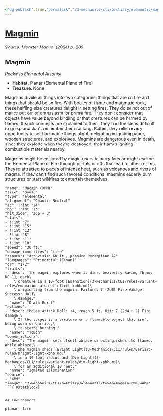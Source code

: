 ```yaml
---
{"dg-publish":true,"permalink":"/3-mechanics/cli/bestiary/elemental/magmin-xmm/","tags":["ttrpg-cli/compendium/src/5e/xmm","ttrpg-cli/monster/cr/1-2","ttrpg-cli/monster/environment/fire","ttrpg-cli/monster/environment/planar","ttrpg-cli/monster/size/small","ttrpg-cli/monster/type/elemental"],"noteIcon":""}
---
```


# [Magmin](3-Mechanics\CLI\bestiary\elemental/magmin-xmm.md)
*Source: Monster Manual (2024) p. 200*  

## Magmin

*Reckless Elemental Arsonist*

- **Habitat.** Planar (Elemental Plane of Fire)  
- **Treasure.** None  

Magmins divide all things into two categories: things that are on fire and things that should be on fire. With bodies of flame and magmatic rock, these halfling-size creatures delight in setting fires. They do so not out of malice but out of enthusiasm for primal fire. They don't consider that objects have value beyond kindling or that creatures can be harmed by flames. If such concepts are explained to them, they find the ideas difficult to grasp and don't remember them for long. Rather, they relish every opportunity to set flammable things alight, delighting in igniting paper, wooden structures, and explosives. Magmins are dangerous even in death, since they explode when they're destroyed, their flames igniting combustible materials nearby.

Magmins might be conjured by magic-users to harry foes or might escape the Elemental Plane of Fire through portals or rifts that lead to other realms. They're attracted to places of intense heat, such as volcanoes and rivers of magma. If they can't find such favored conditions, magmins eagerly burn structures or start wildfires to entertain themselves.

```statblock
"name": "Magmin (XMM)"
"size": "Small"
"type": "elemental"
"alignment": "Chaotic Neutral"
"ac": !!int "14"
"hp": !!int "13"
"hit_dice": "3d6 + 3"
"stats":
- !!int "7"
- !!int "15"
- !!int "12"
- !!int "8"
- !!int "11"
- !!int "10"
"speed": "30 ft."
"damage_immunities": "fire"
"senses": "darkvision 60 ft., passive Perception 10"
"languages": "Primordial (Ignan)"
"cr": "1/2"
"traits":
- "desc": "The magmin explodes when it dies. Dexterity Saving Throw: DC 11, each\
    \ creature in a 10-foot [Emanation](3-Mechanics/CLI/rules/variant-rules/emanation-area-of-effect-xphb.md)\
    \ originating from the magmin. Failure: 7 (2d6) Fire damage. Success: Half\
    \ damage."
  "name": "Death Burst"
"actions":
- "desc": "Melee Attack Roll: +4, reach 5 ft. Hit: 7 (2d4 + 2) Fire damage.\
    \ If the target is a creature or a flammable object that isn't being worn or carried,\
    \ it starts burning."
  "name": "Touch"
"bonus_actions":
- "desc": "The magmin sets itself ablaze or extinguishes its flames. While ablaze,\
    \ the magmin sheds [Bright Light](3-Mechanics/CLI/rules/variant-rules/bright-light-xphb.md)\
    \ in a 10-foot radius and [Dim Light](3-Mechanics/CLI/rules/variant-rules/dim-light-xphb.md)\
    \ for an additional 10 feet."
  "name": "Ignited Illumination"
"source":
- "XMM"
"image": "3-Mechanics/CLI/bestiary/elemental/token/magmin-xmm.webp"
```{ #statblock}


## Environment

planar, fire